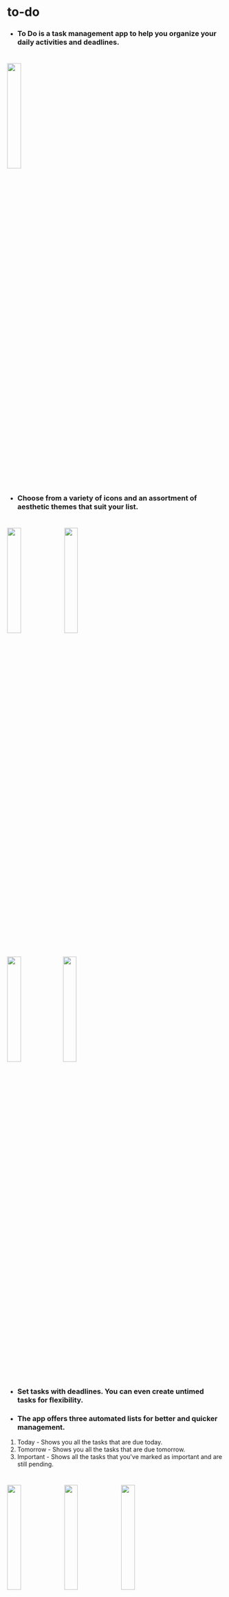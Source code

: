 # to-do

* <h3> To Do is a task management app to help you organize your daily activities and deadlines. </h3>
# <img src="https://user-images.githubusercontent.com/45737914/92932402-7da29200-f462-11ea-8d02-791a12140b0d.jpg" width="25%">


* <h3>Choose from a variety of icons and an assortment of aesthetic themes that suit your list.</h3>
# <img src="https://user-images.githubusercontent.com/45737914/92932416-82674600-f462-11ea-8c97-6a74786c7ca1.jpg" width="25%">  <img src="https://user-images.githubusercontent.com/45737914/92932405-7e3b2880-f462-11ea-9931-4478a0f60e28.jpg" width="25%">
<img src="https://user-images.githubusercontent.com/45737914/92932396-7c716500-f462-11ea-88e3-9cb142b0bae5.jpg" width="25%"> <img src="https://user-images.githubusercontent.com/45737914/92932408-7f6c5580-f462-11ea-8a81-736984cd4f06.jpg" width="25%">


* <h3>Set tasks with deadlines. You can even create untimed tasks for flexibility.</h3>


* <h3> The app offers three automated lists for better and quicker management.</h3>
1. Today - Shows you all the tasks that are due today.
2. Tomorrow - Shows you all the tasks that are due tomorrow.
3. Important - Shows all the tasks that you've marked as important and are still pending.
# <img src="https://user-images.githubusercontent.com/45737914/92932393-7bd8ce80-f462-11ea-87b5-98191885837d.jpg" width="25%"> <img src="https://user-images.githubusercontent.com/45737914/92932388-7b403800-f462-11ea-8a4b-142e13cb9cce.jpg" width="25%"> <img src="https://user-images.githubusercontent.com/45737914/92932385-79767480-f462-11ea-92c2-0bb99bbcba34.jpg" width="25%">


* <h3>Receive customized timely notifications for pending tasks.</h3>
# <img src="https://user-images.githubusercontent.com/45737914/92990510-b42beb80-f4fa-11ea-8a59-9e1b05544f26.jpg" width="25%"> <img src="https://user-images.githubusercontent.com/45737914/92990512-b726dc00-f4fa-11ea-8ec2-ae75b4ef69a9.jpg" width="25%">

* <h3>Mark tasks that are important for better and quicker organization.</h3>
# <img src="https://user-images.githubusercontent.com/45737914/92932385-79767480-f462-11ea-92c2-0bb99bbcba34.jpg" width="25%">


## Contribute

Users are welcome to suggest ideas or feature requests, or report bugs and issues [here](https://github.com/gauravk95/bubble-navigation/issues).

I am always open to new suggestions and good contributions.


## Contact

Feel free to reach out to me at sarthak2580@gmail.com

